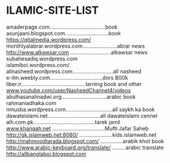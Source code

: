 # ILAMIC-SITE-LIST
amaderpage.com.....................................book  
asunjaani.blogspot.com.............................book  
https://qitalmedia.wordpress.com/  
monthlyalabrar.wordpress.com.......................abrar  news  
http://www.alkawsar.com ...........................alkawsar news  
subahesadiq.wordpress.com  
islamiboi.wordpress.com/  
allnasheed.wordpress.com...........................all nasheed  
e-ilm.weebly.com...................................dors B00k  
liber.ir...........................................larning book and other  
www.youtube.com/user/NasheedChannel4/videos  
abulhasanalinadwi.org..............................arabic book  
rahmaniadhaka.com  
nmusba.wordpress.com...............................all  saykh ka book  
dawateislami.net...................................all  dawateislami cennel  
alh.com.pk.........................................tarek jamil  
www.khanqah.net ...................................Mufti Jafar Saheb  
http://gk.islamweb.net:8080/ ......................kids.islamweb.net  
http://mahmoodtarada.blogspot.com/  ...............arabik khot book  
http://www.arabic-keyboard.org/translate/ .........arabic translate    
http://allbanglaboi.blogspot.com
